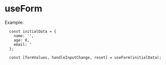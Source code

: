 # useForm

Example:

```
  const initialData = {
    name: '',
    age: 0,
    email: '
  };

  const [formValues, handleInputChange, reset] = useForm(initialData);
```
